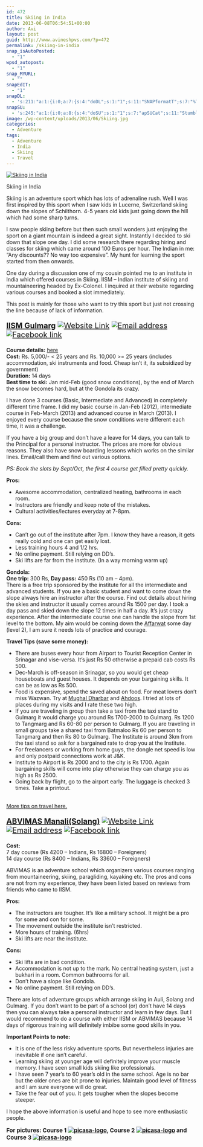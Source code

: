 ```yaml
---
id: 472
title: Skiing in India
date: 2013-06-08T06:54:51+00:00
author: Avi
layout: post
guid: http://www.avineshpvs.com/?p=472
permalink: /skiing-in-india
snap_isAutoPosted:
  - "1"
wpsd_autopost:
  - "1"
snap_MYURL:
  - ""
snapEdIT:
  - "1"
snapDL:
  - 's:211:"a:1:{i:0;a:7:{s:4:"doDL";s:1:"1";s:11:"SNAPformatT";s:7:"%TITLE%";s:10:"SNAPformat";s:9:"%EXCERPT%";s:11:"isPrePosted";s:1:"1";s:8:"isPosted";s:1:"1";s:4:"pgID";s:2:"DL";s:5:"pDate";s:19:"2013-06-08 06:57:58";}}";'
snapSU:
  - 's:245:"a:1:{i:0;a:8:{s:4:"doSU";s:1:"1";s:7:"apSUCat";s:11:"StumbleUpon";s:10:"SNAPformat";s:19:"%TITLE% - %EXCERPT%";s:11:"isPrePosted";s:1:"1";s:8:"isPosted";s:1:"1";s:4:"pgID";s:6:"1AVM3T";s:5:"pDate";s:19:"2013-06-09 04:24:02";s:4:"nsfw";s:1:"0";}}";'
image: /wp-content/uploads/2013/06/Skiing.jpg
categories:
  - Adventure
tags:
  - Adventure
  - India
  - Skiing
  - Travel
---
```

<div id="attachment_500" style="width: 555px" class="wp-caption alignnone">
  <a href="https://i2.wp.com/www.avineshpvs.com/wp-content/uploads/2013/06/Skiing.jpg" data-rel="lightbox-0" data-imagelightbox="0" title=""><img src="https://i2.wp.com/www.avineshpvs.com/wp-content/uploads/2013/06/Skiing.jpg?resize=545%2C308" alt="Skiing in India" class="size-full wp-image-500" data-recalc-dims="1" /></a>
  
  <p class="wp-caption-text">
    Skiing in India
  </p>
</div>

Skiing is an adventure sport which has lots of adrenaline rush. Well I was first inspired by this sport when I saw kids in Lucerne, Switzerland skiing down the slopes of Schilthorn. 4-5 years old kids just going down the hill which had some sharp turns.  
<!--more-->

  
I saw people skiing before but then such small wonders just enjoying the sport on a giant mountain is indeed a great sight. Instantly I decided to ski down that slope one day. I did some research there regarding hiring and classes for skiing which came around 100 Euros per hour. The Indian in me: &#8220;Any discounts?? No way too expensive&#8221;. My hunt for learning the sport started from then onwards. 

One day during a discussion one of my cousin pointed me to an institute in India which offered courses in Skiing. IISM &#8211; Indian institute of skiing and mountaineering headed by Ex-Colonel. I inquired at their website regarding various courses and booked a slot immediately.

This post is mainly for those who want to try this sport but just not crossing the line because of lack of information.

<p style="font-size:20px">
  <strong><a href="http://iismgulmarg.com/" title="Indian Institute of Skiing and Mountaineering">IISM Gulmarg</a></strong> <a href="http://iismgulmarg.com/"><img src="https://i1.wp.com/www.avineshpvs.com/wp-content/uploads/2013/06/website-logo.jpg?resize=22%2C21" alt="Website Link" class="alignnone size-full wp-image-480" data-recalc-dims="1" /></a> <a href="mailto:skitigers@gmail.com"><img src="https://i2.wp.com/www.avineshpvs.com/wp-content/uploads/2013/06/e-logo.jpg?resize=23%2C23" alt="Email address" class="alignnone size-full wp-image-482" data-recalc-dims="1" /></a> <a href="https://www.facebook.com/groups/130710750411737/"><img src="https://i1.wp.com/www.avineshpvs.com/wp-content/uploads/2013/06/facebook-logo.png?resize=24%2C24" alt="Facebook link" class="alignnone size-full wp-image-487" data-recalc-dims="1" /></a>
</p>

**Course details:** [here](http://iismgulmarg.com/?page_id=29 "Course Details")  
**Cost:** Rs. 5,000/- < 25 years and Rs. 10,000 >= 25 years (includes accommodation, ski instruments and food. Cheap isn&#8217;t it, its subsidized by government)  
**Duration:** 14 days  
**Best time to ski:** Jan mid-Feb (good snow conditions), by the end of March the snow becomes hard, but at the Gondola its crazy.

I have done 3 courses (Basic, Intermediate and Advanced) in completely different time frame. I did my basic course in Jan-Feb (2012), intermediate course in Feb-March (2013) and advanced course in March (2013). I enjoyed every course because the snow conditions were different each time, it was a challenge. 

If you have a big group and don&#8217;t have a leave for 14 days, you can talk to the Principal for a personal instructor. The prices are more for obvious reasons. They also have snow boarding lessons which works on the similar lines. Email/call them and find out various options.

_PS: Book the slots by Sept/Oct, the first 4 course get filled pretty quickly._

**Pros:**

  * Awesome accommodation, centralized heating, bathrooms in each room. 
  * Instructors are friendly and keep note of the mistakes.
  * Cultural activities/lectures everyday at 7-8pm.

**Cons:**

  * Can&#8217;t go out of the institute after 7pm. I know they have a reason, it gets really cold and one can get easily lost.
  * Less training hours 4 and 1/2 hrs.
  * No online payment. Still relying on DD&#8217;s. 
  * Ski lifts are far from the institute. (In a way morning warm up)

**Gondola:**  
**One trip:** 300 Rs, **Day pass:** 450 Rs (10 am &#8211; 4pm).  
There is a free trip sponsored by the institute for all the intermediate and advanced students. If you are a basic student and want to come down the slope always hire an instructor after the course. Find out details about hiring the skies and instructor it usually comes around Rs 1500 per day. I took a day pass and skied down the slope 12 times in half a day. It&#8217;s just crazy experience. After the intermediate course one can handle the slope from 1st level to the bottom. My aim would be coming down the [Affarwat](http://wikimapia.org/13375531/Affarwat-peak-4143-m "Affarwat in Map") some day (level 2), I am sure it needs lots of practice and courage.

**Travel Tips (save some money):**

  * There are buses every hour from Airport to Tourist Reception Center in Srinagar and vise-versa. It&#8217;s just Rs 50 otherwise a prepaid cab costs Rs 500.
  * Dec-March is off-season in Srinagar, so you would get cheap houseboats and guest houses. It depends on your bargaining skills. It can be as low as Rs 500.
  * Food is expensive, spend the saved about on food. For meat lovers don&#8217;t miss Wazwan. Try at [Mughal Dharbar](http://www.tripadvisor.in/Restaurant_Review-g297623-d1202053-Reviews-Mughal_Darbar-Srinagar_Kashmir_Jammu_and_Kashmir.html "Mughal Darbar Reviews") and [Ahdoos](http://www.tripadvisor.in/Restaurant_Review-g297623-d1826623-Reviews-Ahdoos-Srinagar_Kashmir_Jammu_and_Kashmir.html "Ahdoos Reviews"). I tried at lots of places during my visits and I rate these two high. 
  * If you are traveling in group then take a taxi from the taxi stand to Gulmarg it would charge you around Rs 1700-2000 to Gulmarg. Rs 1200 to Tangmarg and Rs 60-80 per person to Gulmarg. If you are traveling in small groups take a shared taxi from Batmaloo Rs 60 per person to Tangmarg and then Rs 80 to Gulmarg. The Institute is around 3km from the taxi stand so ask for a bargained rate to drop you at the Institute.
  * For freelancers or working from home guys, the dongle net speed is low and only postpaid connections work at J&K.
  * Institute to Airport is Rs 2000 and to the city is Rs 1700. Again bargaining skills will come into play otherwise they can charge you as high as Rs 2500.
  * Going back by flight, go to the airport early. The luggage is checked 3 times. Take a printout.

[  
More tips on travel here.](http://goindia.about.com/od/mountains/p/Srinagar-Travel-Guide.htm "Srinagar Travel Guide")

<p style="font-size:20px">
  <strong><a href="http://www.adventurehimalaya.org/skiing.asp" title="Atal Bhihari Vajpayee Institute of Mountaineering and Allied Sports">ABVIMAS Manali(Solang)</a></strong> <a href="http://www.adventurehimalaya.org/skiing.asp"><img src="https://i1.wp.com/www.avineshpvs.com/wp-content/uploads/2013/06/website-logo.jpg?resize=22%2C21" alt="Website Link" class="alignnone size-full wp-image-480" data-recalc-dims="1" /></a> <a href="mailto:dmas_manali@yahoo.com"><img src="https://i2.wp.com/www.avineshpvs.com/wp-content/uploads/2013/06/e-logo.jpg?resize=23%2C23" alt="Email address" class="alignnone size-full wp-image-482" data-recalc-dims="1" /></a> <a href="https://www.facebook.com/groups/130576133644176/"><img src="https://i1.wp.com/www.avineshpvs.com/wp-content/uploads/2013/06/facebook-logo.png?resize=24%2C24" alt="Facebook link" class="alignnone size-full wp-image-487" data-recalc-dims="1" /></a>
</p>

**Cost:**  
7 day course (Rs 4200 &#8211; Indians, Rs 16800 &#8211; Foreigners)  
14 day course (Rs 8400 &#8211; Indians, Rs 33600 &#8211; Foreigners)

ABVIMAS is an adventure school which organizers various courses ranging from mountaineering, skiing, paragliding, kayaking etc. The pros and cons are not from my experience, they have been listed based on reviews from friends who came to IISM.

**Pros:**

  * The instructors are tougher. It&#8217;s like a military school. It might be a pro for some and con for some.
  * The movement outside the institute isn&#8217;t restricted. 
  * More hours of training. (6hrs)
  * Ski lifts are near the institute.

**Cons:**

  * Ski lifts are in bad condition. 
  * Accommodation is not up to the mark. No central heating system, just a bukhari in a room. Common bathrooms for all. 
  * Don&#8217;t have a slope like Gondola.
  * No online payment. Still relying on DD&#8217;s.

There are lots of adventure groups which arrange skiing in Auli, Solang and Gulmarg. If you don&#8217;t want to be part of a school (or) don&#8217;t have 14 days then you can always take a personal instructor and learn in few days. But I would recommend to do a course with either IISM or ABVIMAS because 14 days of rigorous training will definitely imbibe some good skills in you.

**Important Points to note:**

  * It is one of the less risky adventure sports. But nevertheless injuries are inevitable if one isn&#8217;t careful.
  * Learning skiing at younger age will definitely improve your muscle memory. I have seen small kids skiing like professionals.
  * I have seen 7 year&#8217;s to 60 year&#8217;s old in the same school. Age is no bar but the older ones are bit prone to injuries. Maintain good level of fitness and I am sure everyone will do great.
  * Take the fear out of you. It gets tougher when the slopes become steeper.

I hope the above information is useful and hope to see more enthusiastic people.

<p style="font-size:15px">
  <strong>For pictures: Course 1 <a href="https://plus.google.com/photos/116205245131037308347/albums/5832782451029329617"><img src="https://i1.wp.com/www.avineshpvs.com/wp-content/uploads/2013/06/picasa-logo.jpg?resize=15%2C15" alt="picasa-logo" class="alignnone size-full wp-image-506" data-recalc-dims="1" /></a>, Course 2 <a href="https://plus.google.com/photos/116205245131037308347/albums/5887338321777199249"><img src="https://i1.wp.com/www.avineshpvs.com/wp-content/uploads/2013/06/picasa-logo.jpg?resize=15%2C15" alt="picasa-logo" class="alignnone size-full wp-image-506" data-recalc-dims="1" /></a> and Course 3 <a href="https://plus.google.com/photos/116205245131037308347/albums/5887340673208878865"><img src="https://i1.wp.com/www.avineshpvs.com/wp-content/uploads/2013/06/picasa-logo.jpg?resize=15%2C15" alt="picasa-logo" class="alignnone size-full wp-image-506" data-recalc-dims="1" /></a></strong>
</p>